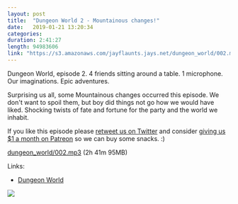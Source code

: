 ```yaml
---
layout: post
title:  "Dungeon World 2 - Mountainous changes!"
date:   2019-01-21 13:20:34
categories: 
duration: 2:41:27
length: 94983606
link: "https://s3.amazonaws.com/jayflaunts.jays.net/dungeon_world/002.mp3"
---
```


Dungeon World, episode 2. 4 friends sitting around a table. 1 microphone. Our imaginations.
Epic adventures.

Surprising us all, some Mountainous changes occurred this episode. We don't want
to spoil them, but boy did things not go how we would have liked. Shocking
twists of fate and fortune for the party and the world we inhabit.

If you like this episode please [retweet us on Twitter](https://twitter.com/jayflaunts)
and consider [giving us $1 a month on Patreon](https://www.patreon.com/jayflaunts)
so we can buy some snacks. :)

<a href="{{site.storage_url}}/dungeon_world/002.mp3" target="_blank">dungeon_world/002.mp3</a> (2h 41m 95MB) 

Links:
* [Dungeon World](http://www.dungeon-world.com)

<img src="{{site.storage_url}}/dungeon_world/book.jpg" />

